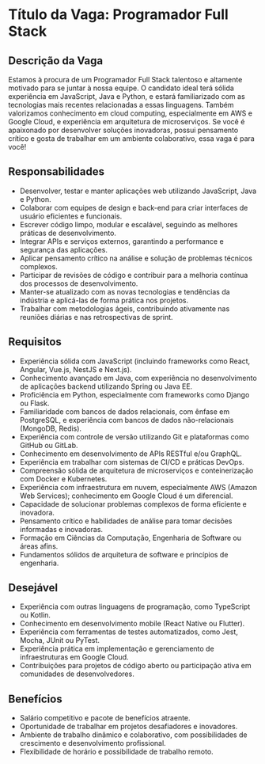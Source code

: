 # Título da Vaga: Programador Full Stack

## Descrição da Vaga

Estamos à procura de um Programador Full Stack talentoso e altamente motivado para se juntar à nossa equipe. O candidato ideal terá sólida experiência em JavaScript, Java e Python, e estará familiarizado com as tecnologias mais recentes relacionadas a essas linguagens. Também valorizamos conhecimento em cloud computing, especialmente em AWS e Google Cloud, e experiência em arquitetura de microserviços. Se você é apaixonado por desenvolver soluções inovadoras, possui pensamento crítico e gosta de trabalhar em um ambiente colaborativo, essa vaga é para você!

## Responsabilidades

- Desenvolver, testar e manter aplicações web utilizando JavaScript, Java e Python.
- Colaborar com equipes de design e back-end para criar interfaces de usuário eficientes e funcionais.
- Escrever código limpo, modular e escalável, seguindo as melhores práticas de desenvolvimento.
- Integrar APIs e serviços externos, garantindo a performance e segurança das aplicações.
- Aplicar pensamento crítico na análise e solução de problemas técnicos complexos.
- Participar de revisões de código e contribuir para a melhoria contínua dos processos de desenvolvimento.
- Manter-se atualizado com as novas tecnologias e tendências da indústria e aplicá-las de forma prática nos projetos.
- Trabalhar com metodologias ágeis, contribuindo ativamente nas reuniões diárias e nas retrospectivas de sprint.

## Requisitos

- Experiência sólida com JavaScript (incluindo frameworks como React, Angular, Vue.js, NestJS e Next.js).
- Conhecimento avançado em Java, com experiência no desenvolvimento de aplicações backend utilizando Spring ou Java EE.
- Proficiência em Python, especialmente com frameworks como Django ou Flask.
- Familiaridade com bancos de dados relacionais, com ênfase em PostgreSQL, e experiência com bancos de dados não-relacionais (MongoDB, Redis).
- Experiência com controle de versão utilizando Git e plataformas como GitHub ou GitLab.
- Conhecimento em desenvolvimento de APIs RESTful e/ou GraphQL.
- Experiência em trabalhar com sistemas de CI/CD e práticas DevOps.
- Compreensão sólida de arquitetura de microserviços e conteinerização com Docker e Kubernetes.
- Experiência com infraestrutura em nuvem, especialmente AWS (Amazon Web Services); conhecimento em Google Cloud é um diferencial.
- Capacidade de solucionar problemas complexos de forma eficiente e inovadora.
- Pensamento crítico e habilidades de análise para tomar decisões informadas e inovadoras.
- Formação em Ciências da Computação, Engenharia de Software ou áreas afins.
- Fundamentos sólidos de arquitetura de software e princípios de engenharia.

## Desejável

- Experiência com outras linguagens de programação, como TypeScript ou Kotlin.
- Conhecimento em desenvolvimento mobile (React Native ou Flutter).
- Experiência com ferramentas de testes automatizados, como Jest, Mocha, JUnit ou PyTest.
- Experiência prática em implementação e gerenciamento de infraestruturas em Google Cloud.
- Contribuições para projetos de código aberto ou participação ativa em comunidades de desenvolvedores.

## Benefícios

- Salário competitivo e pacote de benefícios atraente.
- Oportunidade de trabalhar em projetos desafiadores e inovadores.
- Ambiente de trabalho dinâmico e colaborativo, com possibilidades de crescimento e desenvolvimento profissional.
- Flexibilidade de horário e possibilidade de trabalho remoto.
